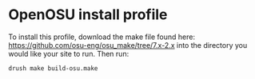 OpenOSU install profile
=======================

To install this profile, download the make file found here: https://github.com/osu-eng/osu_make/tree/7.x-2.x into the
directory you would like your site to run. Then run:

```
drush make build-osu.make
```
